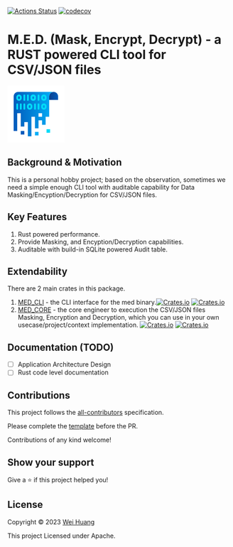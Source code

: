 [![Actions Status](https://github.com/jayhuang75/rust-cli-med/workflows/ci/badge.svg)](https://github.com/jayhuang75/rust-cli-med/actions) [![codecov](https://codecov.io/gh/jayhuang75/rust-cli-med/branch/main/graph/badge.svg?token=Z1LMSs2tQC)](https://codecov.io/gh/jayhuang75/rust-cli-med) 

# M.E.D. (Mask, Encrypt, Decrypt) - a RUST powered CLI tool for CSV/JSON files

![picture](documents/logo/data-encryption.png)

## Background & Motivation

This is a personal hobby project; based on the observation, sometimes we need a simple enough CLI tool with auditable capability for Data Masking/Encyption/Decryption for CSV/JSON files.

## Key Features

1. Rust powered performance.
2. Provide Masking, and Encyption/Decryption capabilities.
3. Auditable with build-in SQLite powered Audit table.

## Extendability

There are 2 main crates in this package.

1. [MED_CLI](med_cli/README.md) - the CLI interface for the med binary.[![Crates.io](https://img.shields.io/crates/v/med_cli)](https://crates.io/crates/med_cli) [![Crates.io](https://img.shields.io/crates/d/med_cli)](https://crates.io/crates/med_cli)
2. [MED_CORE](med_core/README.md) - the core engineer to execution the CSV/JSON files Masking, Encryption and Decryption, which you can use in your own usecase/project/context implementation. [![Crates.io](https://img.shields.io/crates/v/med_core)](https://crates.io/crates/med_core) [![Crates.io](https://img.shields.io/crates/d/med_core)](https://crates.io/crates/med_core)

## Documentation (TODO)

- [ ] Application Architecture Design
- [ ] Rust code level documentation

## Contributions

This project follows the [all-contributors](https://github.com/all-contributors/all-contributors) specification.

Please complete the [template](.github/workflows/PULL_REQUEST_TEMPLATE.md) before the PR.

Contributions of any kind welcome!

## Show your support

Give a ⭐️ if this project helped you!

## License

Copyright © 2023 [Wei Huang](https://github.com/jayhuang75/)

This project Licensed under Apache.
